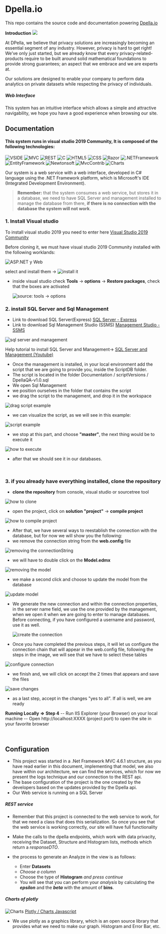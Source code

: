 # Dpella.io
This repo contains the source code and documentation powering [Dpella.io](https://www.dpella.io/ "Dpella.io")

 **Introduction**  ![](https://img.shields.io/badge/Dpella.io-Demo-success)
 
At DPella, we believe that privacy solutions are increasingly becoming an essential segment of any industry. However, privacy is hard to get right! We’ve only just started, but we already know that every privacy-related-products require to be built around solid mathematical foundations to provide strong guarantees; an aspect that we embrace and we are experts at.

Our solutions are designed to enable your company to perform data analytics on private datasets while respecting the privacy of individuals.

##### Web Interface 
This system has an intuitive interface which allows a simple and attractive navigability, we hope you have a good experience when browsing our site.

## Documentation

#### This system runs in visual studio 2019 Community, It is composed of the following technologies:

 ![VSIDE](https://img.shields.io/badge/Visual%20Studio%202019-IDE%20Community-inactive)
 ![MVC](https://img.shields.io/badge/MVC-architecture%20pattern-success)
 ![REST](https://img.shields.io/badge/Service%20REST-Web%20Api-success)
 ![C](https://img.shields.io/badge/C%23-Backend-green)
 ![HTML5](https://img.shields.io/badge/HTML5-HiperText%20Markup%20language-informational)
 ![CSS](https://img.shields.io/badge/CSS-styles-9cf)
 ![Razor](https://img.shields.io/badge/Razor-Markup%20syntax-blue)
 ![.NETFramework](https://img.shields.io/badge/.Net%20Framework%204.6.1-Developer%20Pack-informational)
 ![EntityFramework](https://img.shields.io/badge/Entity%20Framework-6.x-blue) 
 ![Newtonsoft](https://img.shields.io/badge/Newtonsoft%20JSON-12.0.3-blue)
 ![MvcContrib](https://img.shields.io/badge/MvcContrib-2.0.95-blue)
 ![Charts](https://img.shields.io/badge/plotly.com%2Fjavascript-Charts-blue)

Our system is a web service with a web interface, developed in C# language using the .NET Framework platform, which is Microsoft's IDE (Integrated Development Environment).

> **Remember:** that the system consumes a web service, but stores it in a database, we need to have SQL Server and management installed to manage the database from there, **if there is no connection with the database the system will not work**.

### 1. Install Visual studio 

To install visual studio 2019 you need to enter here  [Visual Studio 2019 Community](https://visualstudio.microsoft.com/es/thank-you-downloading-visual-studio/?sku=Community&rel=16 "Visual Studio 2019 Community")

Before cloning it, we must have visual studio 2019 Community installed with the following worklands:

<img src="https://i.imgur.com/OSVH976.png" title="ASP.NET y Web" />

select and install them -> <img src="https://i.imgur.com/BO7MRVn.png" title="install it" />

 - inside visual studio check **Tools** -> **options** -> **Restore packages**, check that the boxes are activated
 
   <img src="https://i.imgur.com/Fx9kIwV.png" title="source: tools -> options" />

### 2. install SQL Server and Sql Management
- Link to download SQL Server(Express) [SQL Server - Express](https://www.microsoft.com/es-es/sql-server/sql-server-downloads "SQL Server - Express")
- Link to download Sql Management Studio (SSMS) [Management Studio - SSMS](https://docs.microsoft.com/en-us/sql/ssms/download-sql-server-management-studio-ssms?view=sql-server-ver15 "SSMS")
<img src="https://i.imgur.com/wyhD42q.png" title="sql server and management" />

 Help tutorial to install SQL Server and Management-> [SQL Server and Management (Youtube)](https://www.youtube.com/watch?v=RvMthhog1H4 "help tutorial to install SQL Server and Management")
 - Once the management is installed, in your local environment add the script that we are going to provide you, inside the ScriptDB folder.
 - The script is located in the folder Documentation / scriptVersions / DpellaQA-v1.0.sql
  - We open Sql Management
  - we position ourselves in the folder that contains the script
  - we drag the script to the management, and drop it in the workspace
   
   <img src="https://i.imgur.com/m8KmEBF.png" title="drag script example" />
   
  - we can visualize the script, as we will see in this example:
   
   <img src="https://i.imgur.com/Z5PnB8D.png" title="script example" />
   
  - we stop at this part, and choose **"master"**, the next thing would be to execute it
   
   <img src="https://i.imgur.com/UfTFnL7.png" title="how to execute" />
   
  - after that we should see it in our databases.
   
<br>

### 3. if you already have everything installed,  clone the repository

- **clone the repository** from console, visual studio or sourcetree tool
<img src="https://i.imgur.com/DkUcNGN.png" title="how to clone" />

- open the project, click on **solution "project"** -> **compile project**

<img src="https://i.imgur.com/M1w7oUS.png" title="how to compile project" />

- After that, we have several ways to reestablish the connection with the database, but for now we will show you the following:
 - we remove the connection string from the **web.config** file
  
  <img src="https://i.imgur.com/HHzAGUr.png" title="removing the connectionString" />
  
 - we will have to double click on the **Model.edmx**
  
  <img src="https://i.imgur.com/cuHufQ1.png" title="removing the model" />
  
 - we make a second click and choose to update the model from the database
  
  <img src="https://i.imgur.com/CEmRmEj.png" title="update model" />
  
 - We generate the new connection and within the connection properties, in the server name field, we use the one provided by the management, when we open it when we are going to enter to manage databases. Before connecting, if you have configured a username and password, use it as well.
  
   <img src="https://i.imgur.com/yMga7T7.png" title="create the connection" />
   
  - Once you have completed the previous steps, it will let us configure the connection chain that will appear in the web.config file, following the steps in the image, we will see that we have to select these tables
   
   <img src="https://i.imgur.com/zN2CtIa.png" title="configure connection" />
   
  - we finish and, we will click on accept the 2 times that appears and save the files
   
  <img src="https://i.imgur.com/PdMHslN.png" title="save changes" />

- as a last step, accept in the changes "yes to all". If all is well, we are ready

**Running Locally**  **=>** **Step 4**
-- Run IIS Explorer (your Browser) on your local machine
-- Open http://localhost:XXXX (project port) to open the site in your favorite browser

<br>

## Configuration

- This project was started in a .Net Framework MVC 4.6.1 structure, as you have read earlier in this document, implementing that model, we also have within our architecture, we can find the services, which for now we present the logs technique and our connection to the REST api.
- The base configuration of the project is the one created by the developers based on the updates provided by the Dpella api.
- Our Web service is running on a SQL Server

##### REST service
- Remember that this project is connected to the web service to work, for that we need a class that does this serialization. So once you see that the web service is working correctly, our site will have full functionality
- Make the calls to the dpella endpoints, which work with data privacity, receiving the Dataset, Structure and Histogram lists, methods which return a *responseDTO*.

- the process to generate an Analyze in the view is as follows:
  - Enter **Datasets**
  - *Choose a column*
  - Choose the type of **Histogram** *and press continue*
  - You will see that you can perform your *analysis* by calculating the ***epsilon*** and the ***beta*** with the amount of **bins**.

##### Charts of plotly 
![Charts](https://img.shields.io/badge/plotly.com%2Fjavascript-Charts-9cf) [Plotly / Charts Javascript](https://plotly.com/javascript/error-bars/#horizontal-error-bars "Plotly / Charts Javascript")
- We use plotly as a graphics library, which is an open source library that provides what we need to make our graph. Histogram and Error Bar, etc.
